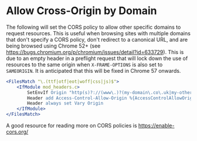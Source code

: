 # Allow Cross-Origin by Domain

The following will set the CORS policy to allow other specific domains to request resources. This is  useful when browsing sites with multiple domains that don't specify a CORS policy, don't redirect to a canonical URL, and are being browsed using Chrome 52+ (see https://bugs.chromium.org/p/chromium/issues/detail?id=633729). This is due to an empty header in a preflight request that will lock down the use of resources to the same origin when `X-FRAME-OPTIONS` is also set to `SAMEORIGIN`. It is anticipated that this will be fixed in Chrome 57 onwards.

```apache
<FilesMatch "\.(ttf|otf|eot|woff|css|js)$">
    <IfModule mod_headers.c>
        SetEnvIf Origin "http(s)?://(www\.)?(my-domain\.co\.uk|my-other-domain\.co\.uk)$" AccessControlAllowOrigin=$0
        Header add Access-Control-Allow-Origin %{AccessControlAllowOrigin}e env=AccessControlAllowOrigin
        Header always set Vary Origin
    </IfModule>
</FilesMatch>
```

A good resource for reading more on CORS policies is https://enable-cors.org/
